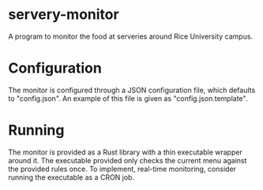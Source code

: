 # servery-monitor
A program to monitor the food at serveries around Rice University campus.

# Configuration

The monitor is configured through a JSON configuration file, which defaults to "config.json". An example of this file is given as
"config.json.template".

# Running

The monitor is provided as a Rust library with a thin executable wrapper around it. The executable provided only checks the current
menu against the provided rules once. To implement, real-time monitoring, consider running the executable as a CRON job.
